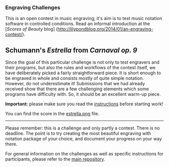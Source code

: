 ### Engraving Challenges

This is an open contest in music engraving; it's aim is to
test music notation software in controlled conditions.
Read an informal introduction at the [_Scores of Beauty_ blog]
(http://lilypondblog.org/2014/01/an-engraving-contest/).


Schumann's _Estrella_ from _Carnaval op. 9_
-------------------------------------------

Since the goal of this particular challenge is not only to test engravers
and their programs, but also the rules and workflows of the contest itself,
we have deliberately picked a fairly straightforward piece.
It is short enough to be engraved in whole and consists mostly of quite
simple notation.  However, do not underestimate it!  Submissions that
we had already received show that there are a few challenging elements
which some programs have difficulty with.  So, it should be an excellent
warm-up piece.

**Important:** please make sure you read the [instructions](http://github.com/engraving-challenges/main/blob/master/README.md#instructions) before starting work!

You can find the score in the [estrella.png](estrella.png) file.

---

Please remember: this is a challenge and only partly a contest. There is no deadline.
The point is to try creating the most beautiful engraving with notation package of your choice,
and document your progress on your way there.

For general information on the challenges as well as specific instructions
for participants, please refer to the
[main repository](https://github.com/engraving-challenges/main).
